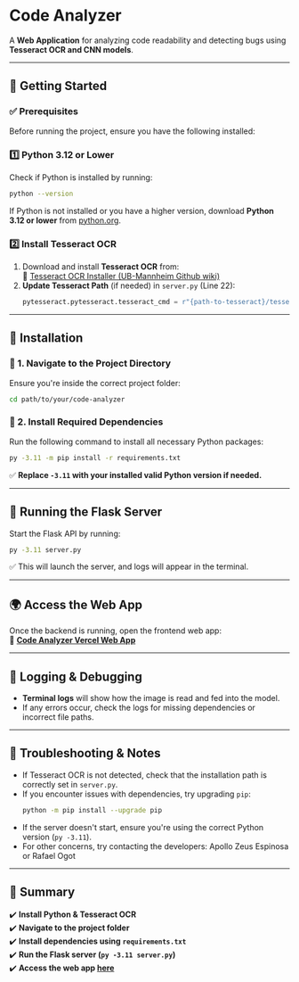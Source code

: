 # **Code Analyzer**

A **Web Application** for analyzing code readability and detecting bugs using **Tesseract OCR and CNN models**.

---

## 🚀 **Getting Started**  

### ✅ **Prerequisites**  
Before running the project, ensure you have the following installed:

### **1️⃣ Python 3.12 or Lower**  
Check if Python is installed by running:  
```sh
python --version
```
If Python is not installed or you have a higher version, download **Python 3.12 or lower** from [python.org](https://www.python.org/downloads/).

### **2️⃣ Install Tesseract OCR**  
1. Download and install **Tesseract OCR** from:  
   🔗 [Tesseract OCR Installer (UB-Mannheim Github wiki)](https://github.com/UB-Mannheim/tesseract/wiki)  
2. **Update Tesseract Path** (if needed) in `server.py` (Line 22):  
   ```python
   pytesseract.pytesseract.tesseract_cmd = r"{path-to-tesseract}/tesseract.exe"
   ```

---

## 🔧 **Installation**

### **📌 1. Navigate to the Project Directory**
Ensure you're inside the correct project folder:  
```sh
cd path/to/your/code-analyzer
```

### **📌 2. Install Required Dependencies**
Run the following command to install all necessary Python packages:  
```sh
py -3.11 -m pip install -r requirements.txt
```
✅ **Replace `-3.11` with your installed valid Python version if needed.**  

---

## 🚀 **Running the Flask Server**
Start the Flask API by running:  
```sh
py -3.11 server.py
```
✅ This will launch the server, and logs will appear in the terminal.

---

## 🌍 **Access the Web App**
Once the backend is running, open the frontend web app:  
🔗 **[Code Analyzer Vercel Web App](https://codeanalyzerv2.vercel.app/)**  

---

## 📝 **Logging & Debugging**
- **Terminal logs** will show how the image is read and fed into the model.
- If any errors occur, check the logs for missing dependencies or incorrect file paths.

---

## 📌 **Troubleshooting & Notes**
- If Tesseract OCR is not detected, check that the installation path is correctly set in `server.py`.
- If you encounter issues with dependencies, try upgrading `pip`:
  ```sh
  python -m pip install --upgrade pip
  ```
- If the server doesn't start, ensure you're using the correct Python version (`py -3.11`).
- For other concerns, try contacting the developers: Apollo Zeus Espinosa or Rafael Ogot
---

## 🎯 **Summary**
✔️ **Install Python & Tesseract OCR**  
✔️ **Navigate to the project folder**  
✔️ **Install dependencies using `requirements.txt`**  
✔️ **Run the Flask server (`py -3.11 server.py`)**  
✔️ **Access the web app [here](https://codeanalyzerv2.vercel.app/)**  

